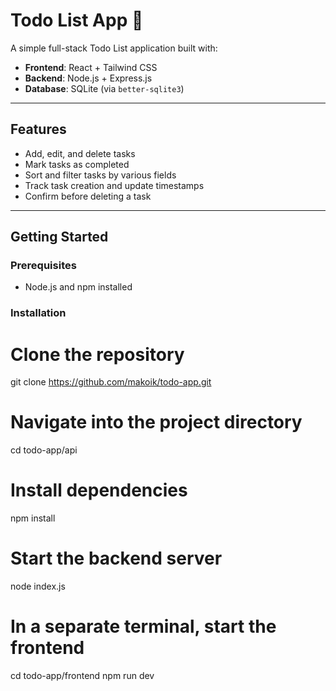 # Todo List App 📝

A simple full-stack Todo List application built with:

- **Frontend**: React + Tailwind CSS
- **Backend**: Node.js + Express.js
- **Database**: SQLite (via `better-sqlite3`)

---

## Features

- Add, edit, and delete tasks
- Mark tasks as completed
- Sort and filter tasks by various fields
- Track task creation and update timestamps
- Confirm before deleting a task

---

## Getting Started

### Prerequisites

- Node.js and npm installed

### Installation


# Clone the repository
git clone https://github.com/makoik/todo-app.git

# Navigate into the project directory
cd todo-app/api

# Install dependencies
npm install

# Start the backend server
node index.js

# In a separate terminal, start the frontend
cd todo-app/frontend
npm run dev
